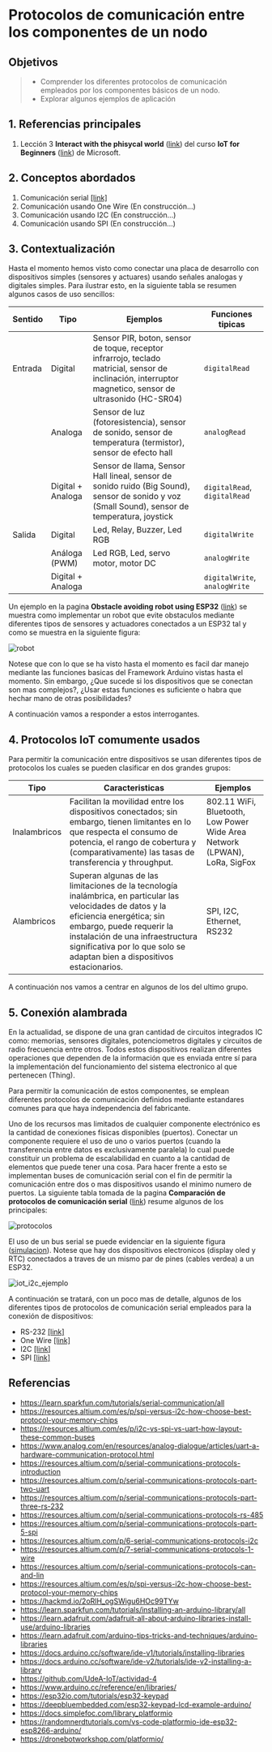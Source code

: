 # Protocolos de comunicación entre los componentes de un nodo

## Objetivos

> * Comprender los diferentes protocolos de comunicación empleados por los componentes básicos de un nodo.
> * Explorar algunos ejemplos de aplicación

## 1. Referencias principales

1. Lección 3 **Interact with the phisycal world** ([link](https://github.com/microsoft/IoT-For-Beginners/blob/main/1-getting-started/lessons/2-deeper-dive/README.md)) del curso **IoT for Beginners** ([link](https://github.com/microsoft/IoT-For-Beginners)) de Microsoft.

## 2. Conceptos abordados

1. Comunicación serial [[link]](https://udea-iot.github.io/UdeA_IoT-page/docs/sesiones/percepcion/sesion4/)
2. Comunicación usando One Wire (En construcción...)
3. Comunicación usando I2C (En construcción...)
4. Comunicación usando SPI (En construcción...)

## 3. Contextualización

Hasta el momento hemos visto como conectar una placa de desarrollo con dispositivos simples (sensores y actuares) usando señales analogas y digitales simples. Para ilustrar esto, en la siguiente tabla se resumen algunos casos de uso sencillos:

|Sentido|Tipo|Ejemplos|Funciones tipicas|
|---|---|---|---|
|Entrada|Digital|Sensor PIR, boton, sensor de toque, receptor infrarrojo, teclado matricial, sensor de inclinación, interruptor magnetico, sensor de ultrasonido (HC-SR04)|`digitalRead`|
||Analoga|Sensor de luz (fotoresistencia), sensor de sonido, sensor de temperatura (termistor), sensor de efecto hall|`analogRead`|
||Digital + Analoga|Sensor de llama, Sensor Hall lineal, sensor de sonido ruido (Big Sound), sensor de sonido y voz (Small Sound), sensor de temperatura, joystick|`digitalRead`, `digitalRead`|
|Salida|Digital|Led, Relay, Buzzer, Led RGB|`digitalWrite`|
||Análoga (PWM)|Led RGB, Led, servo motor, motor DC|`analogWrite`|
||Digital + Analoga||`digitalWrite`, `analogWrite`|

Un ejemplo en la pagina **Obstacle avoiding robot using ESP32** ([link](https://www.robotique.tech/robotics/obstacle-avoiding-robot-using-esp32/)) se muestra como implementar un robot que evite obstaculos mediante diferentes tipos de sensores y actuadores conectados a un ESP32 tal y como se muestra en la siguiente figura:

![robot](img/esp32-voiture-obstacles-english.png)

Notese que con lo que se ha visto hasta el momento es facil dar manejo mediante las funciones basicas del Framework Arduino vistas hasta el momento. Sin embargo, ¿Que sucede si los dispositivos que se conectan son mas complejos?, ¿Usar estas funciones es suficiente o habra que hechar mano de otras posibilidades?

A continuación vamos a responder a estos interrogantes.

## 4. Protocolos IoT comumente usados

Para permitir la comunicación entre dispositivos se usan diferentes tipos de protocolos los cuales se pueden clasificar en dos grandes grupos:

|Tipo|Caracteristicas|Ejemplos|
|---|---|---|
|Inalambricos|Facilitan la movilidad entre los dispositivos conectados; sin embargo, tienen limitantes en lo que respecta el consumo de potencia, el rango de cobertura y (comparativamente) las tasas de transferencia y throughput.|802.11 WiFi, Bluetooth, Low Power Wide Area Network (LPWAN), LoRa, SigFox|
|Alambricos|Superan algunas de las limitaciones de la tecnología inalámbrica, en particular las velocidades de datos y la eficiencia energética; sin embargo, puede requerir la instalación de una infraestructura significativa por lo que solo se adaptan bien a dispositivos estacionarios.|SPI, I2C, Ethernet, RS232|

A continuación nos vamos a centrar en algunos de los del ultimo grupo.

## 5. Conexión alambrada

En la actualidad, se dispone de una gran cantidad de circuitos integrados IC como: memorias, sensores digitales, potenciometros digitales y circuitos de radio frecuencia entre otros. Todos estos dispositivos realizan diferentes operaciones que dependen de la información que es enviada entre sí para la implementación del funcionamiento del sistema electronico al que pertenecen (Thing).

Para permitir la comunicación de estos componentes, se emplean diferentes protocolos de comunicación definidos mediante estandares comunes para que haya independencia del fabricante.

Uno de los recursos mas limitados de cualquier componente electrónico es la cantidad de conexiones físicas disponibles (puertos). Conectar un componente requiere el uso de uno o varios puertos (cuando la transferencia entre datos es exclusivamente paralela) lo cual puede constituir un problema de escalabilidad en cuanto a la cantidad de elementos que puede tener una cosa. Para hacer frente a esto se implementan buses de comunicación serial con el fin de permitir la comunicación entre dos o mas dispositivos usando el minimo numero de puertos. La siguiente tabla tomada de la pagina **Comparación de protocolos de comunicación serial** ([link](https://resources.altium.com/es/p/comparing-all-serial-communications-protocols)) resume algunos de los principales:

![protocolos](img/Serial_Communications_Protocols-Comparison.webp)

El uso de un bus serial se puede evidenciar en la siguiente figura ([simulacion](https://wokwi.com/projects/385342221728294913)). Notese que hay dos dispositivos electronicos (display oled y RTC) conectados a traves de un mismo par de pines (cables verdea) a un ESP32.

![iot_i2c_ejemplo](img/iot_i2c_ejemplo.png)

A continuación se tratará, con un poco mas de detalle, algunos de los diferentes tipos de protocolos de comunicación serial empleados para la conexión de dispositivos:
* RS-232 [[link]](RS_232/README.md)
* One Wire [[link]](one-wire/README.md)
* I2C [[link]](I2C/README.md)
* SPI [[link]](SPI/README.md)


<!---

* https://wokwi.com/projects/408066567839849473
* https://wokwi.com/projects/385342221728294913
* https://how2electronics.com/esp32-ds3231-based-real-time-clock/
* https://medium.com/@sonyalfathani/pertemuan-3-fundamental-esp32-common-peripheral-19967ff0e9a2
* https://www.robotique.tech/robotics/obstacle-detection-system-with-esp32/
  
---

* https://www.hackster.io/ubidots/projects
* https://randomnerdtutorials.com/projects-esp32/
* https://circuitdigest.com/esp32-projects
* https://lastminuteengineers.com/electronics/esp32-projects/
* https://hackaday.io/projects?tag=ESP32
* https://learn.adafruit.com/digikey-iot-studio-smart-home/overview
* https://www.digikey.com/en/maker/platforms/e/esp32
* https://esp32io.com/tutorials/esp32-controls-car-via-web
* https://www.seeedstudio.com/blog/2021/02/02/fun-esp32-projects-you-need-to-try/
* https://microcontrollerslab.com/esp32-i2c-communication-tutorial-arduino-ide/
* 
-->

## Referencias

* https://learn.sparkfun.com/tutorials/serial-communication/all
* https://resources.altium.com/es/p/spi-versus-i2c-how-choose-best-protocol-your-memory-chips
* https://resources.altium.com/es/p/i2c-vs-spi-vs-uart-how-layout-these-common-buses
* https://www.analog.com/en/resources/analog-dialogue/articles/uart-a-hardware-communication-protocol.html
* https://resources.altium.com/p/serial-communications-protocols-introduction
* https://resources.altium.com/p/serial-communications-protocols-part-two-uart
* https://resources.altium.com/p/serial-communications-protocols-part-three-rs-232
* https://resources.altium.com/p/serial-communications-protocols-rs-485
* https://resources.altium.com/p/serial-communications-protocols-part-5-spi
* https://resources.altium.com/p/6-serial-communications-protocols-i2c
* https://resources.altium.com/p/7-serial-communications-protocols-1-wire
* https://resources.altium.com/p/serial-communications-protocols-can-and-lin
* https://resources.altium.com/es/p/spi-versus-i2c-how-choose-best-protocol-your-memory-chips
* https://hackmd.io/2oRlH_ogSWigu6HOc99TYw
* https://learn.sparkfun.com/tutorials/installing-an-arduino-library/all
* https://learn.adafruit.com/adafruit-all-about-arduino-libraries-install-use/arduino-libraries
* https://learn.adafruit.com/arduino-tips-tricks-and-techniques/arduino-libraries
* https://docs.arduino.cc/software/ide-v1/tutorials/installing-libraries
* https://docs.arduino.cc/software/ide-v2/tutorials/ide-v2-installing-a-library
* https://github.com/UdeA-IoT/actividad-4
* https://www.arduino.cc/reference/en/libraries/
* https://esp32io.com/tutorials/esp32-keypad
* https://deepbluembedded.com/esp32-keypad-lcd-example-arduino/
* https://docs.simplefoc.com/library_platformio
* https://randomnerdtutorials.com/vs-code-platformio-ide-esp32-esp8266-arduino/
* https://dronebotworkshop.com/platformio/
